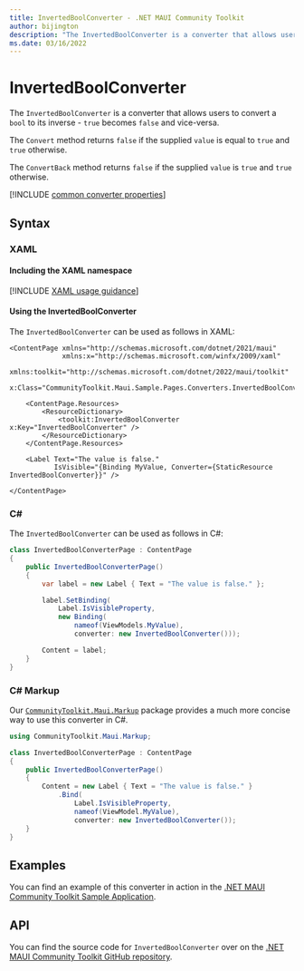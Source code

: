 ```yaml
---
title: InvertedBoolConverter - .NET MAUI Community Toolkit
author: bijington
description: "The InvertedBoolConverter is a converter that allows users to convert a bool to its inverse - true becomes false and vice-versa."
ms.date: 03/16/2022
---
```


# InvertedBoolConverter

The `InvertedBoolConverter` is a converter that allows users to convert a `bool` to its inverse - `true` becomes `false` and vice-versa.

The `Convert` method returns `false` if the supplied `value` is equal to `true` and `true` otherwise.

The `ConvertBack` method returns `false` if the supplied `value` is `true` and `true` otherwise.

[!INCLUDE [common converter properties](../includes/communitytoolkit-converter.md)]

## Syntax

### XAML

#### Including the XAML namespace

[!INCLUDE [XAML usage guidance](../includes/xaml-usage.md)]

#### Using the InvertedBoolConverter

The `InvertedBoolConverter` can be used as follows in XAML:

```xaml
<ContentPage xmlns="http://schemas.microsoft.com/dotnet/2021/maui"
             xmlns:x="http://schemas.microsoft.com/winfx/2009/xaml"
             xmlns:toolkit="http://schemas.microsoft.com/dotnet/2022/maui/toolkit"
             x:Class="CommunityToolkit.Maui.Sample.Pages.Converters.InvertedBoolConverterPage">

    <ContentPage.Resources>
        <ResourceDictionary>
            <toolkit:InvertedBoolConverter x:Key="InvertedBoolConverter" />
        </ResourceDictionary>
    </ContentPage.Resources>

    <Label Text="The value is false."
           IsVisible="{Binding MyValue, Converter={StaticResource InvertedBoolConverter}}" />

</ContentPage>
```

### C#

The `InvertedBoolConverter` can be used as follows in C#:

```csharp
class InvertedBoolConverterPage : ContentPage
{
    public InvertedBoolConverterPage()
    {
        var label = new Label { Text = "The value is false." };

		label.SetBinding(
			Label.IsVisibleProperty,
			new Binding(
				nameof(ViewModels.MyValue),
				converter: new InvertedBoolConverter()));

		Content = label;
    }
}
```

### C# Markup

Our [`CommunityToolkit.Maui.Markup`](../markup/markup.md) package provides a much more concise way to use this converter in C#.

```csharp
using CommunityToolkit.Maui.Markup;

class InvertedBoolConverterPage : ContentPage
{
    public InvertedBoolConverterPage()
    {
        Content = new Label { Text = "The value is false." }
            .Bind(
                Label.IsVisibleProperty,
                nameof(ViewModel.MyValue),
                converter: new InvertedBoolConverter());
    }
}
```

## Examples

You can find an example of this converter in action in the [.NET MAUI Community Toolkit Sample Application](https://github.com/CommunityToolkit/Maui/blob/main/samples/CommunityToolkit.Maui.Sample/Pages/Converters/InvertedBoolConverterPage.xaml).

## API

You can find the source code for `InvertedBoolConverter` over on the [.NET MAUI Community Toolkit GitHub repository](https://github.com/CommunityToolkit/Maui/blob/main/src/CommunityToolkit.Maui/Converters/InvertedBoolConverter.shared.cs).

